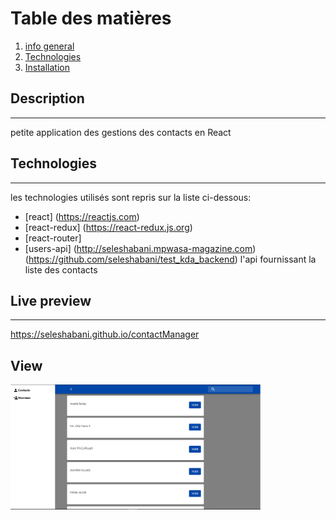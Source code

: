 # Table des matières
1. [info general](#description)
2. [Technologies](#technologies)
3. [Installation](#installation)

## Description
***
petite application des gestions des contacts en React

## Technologies
***
les technologies utilisés sont repris sur la liste ci-dessous:
* [react] (https://reactjs.com)
* [react-redux] (https://react-redux.js.org)
* [react-router]
* [users-api] (http://seleshabani.mpwasa-magazine.com) (https://github.com/seleshabani/test_kda_backend) l'api fournissant la liste des contacts

## Live preview
***
https://seleshabani.github.io/contactManager

## View

<img src="contactManager.PNG" width="400" height="200">
